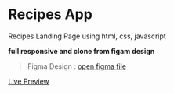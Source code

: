 # Recipes App
Recipes Landing Page using html, css, javascript

**full responsive and clone from figam design**

> Figma Design : [open figma file](https://www.figma.com/file/op6oyRpvEUDaLlsJrp63EL/Recipe-Finder-App---Landinge-page%28Responsive-design%29-%28Community%29?type=design&node-id=94-180&mode=design&t=SdGLS5tzqg6YfqC9-0)

[Live Preview](https://pouyasdz.github.io/recipesApp/)